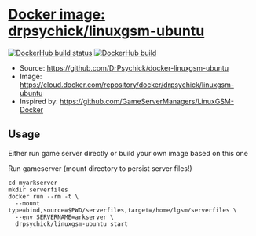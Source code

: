 [Docker image: drpsychick/linuxgsm-ubuntu](https://cloud.docker.com/repository/docker/drpsychick/linuxgsm-ubuntu)
=======================
[![DockerHub build status](https://img.shields.io/docker/build/drpsychick/linuxgsm-ubuntu.svg)](https://cloud.docker.com/repository/docker/drpsychick/linuxgsm-ubuntu/tags)
[![DockerHub build](https://img.shields.io/docker/automated/drpsychick/linuxgsm-ubuntu.svg)](https://cloud.docker.com/repository/docker/drpsychick/linuxgsm-ubuntu/timeline)

* Source: https://github.com/DrPsychick/docker-linuxgsm-ubuntu
* Image: https://cloud.docker.com/repository/docker/drpsychick/linuxgsm-ubuntu
* Inspired by: https://github.com/GameServerManagers/LinuxGSM-Docker

Usage
-----
Either run game server directly or build your own image based on this one

Run gameserver (mount directory to persist server files!)
```
cd myarkserver
mkdir serverfiles
docker run --rm -t \
  --mount type=bind,source=$PWD/serverfiles,target=/home/lgsm/serverfiles \
  --env SERVERNAME=arkserver \
  drpsychick/linuxgsm-ubuntu start
```
